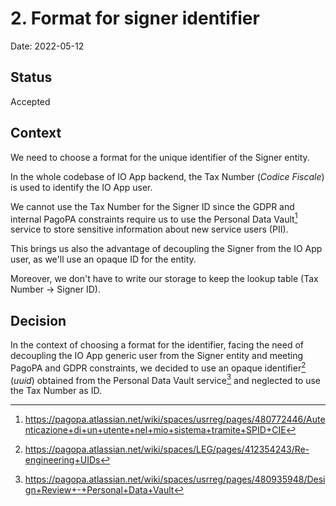 # 2. Format for signer identifier

Date: 2022-05-12

## Status

Accepted

## Context

We need to choose a format for the unique identifier of the Signer entity.

In the whole codebase of IO App backend, the Tax Number (_Codice Fiscale_) is
used to identify the IO App user.

We cannot use the Tax Number for the Signer ID since the GDPR and internal
PagoPA constraints require us to use the Personal Data Vault[^pdv] service
to store sensitive information about new service users (PII).

This brings us also the advantage of decoupling the Signer
from the IO App user, as we'll use an opaque ID for the entity.

Moreover, we don't have to write our storage to keep the lookup table
(Tax Number -> Signer ID).

## Decision

In the context of choosing a format for the identifier, facing the need of decoupling
the IO App generic user from the Signer entity and meeting PagoPA and GDPR constraints,
we decided to use an opaque identifier[^uid] (_uuid_) obtained from the Personal Data Vault
service[^pdvdr] and neglected to use the Tax Number as ID.

[^pdv]: https://pagopa.atlassian.net/wiki/spaces/usrreg/pages/480772446/Autenticazione+di+un+utente+nel+mio+sistema+tramite+SPID+CIE
[^uid]: https://pagopa.atlassian.net/wiki/spaces/LEG/pages/412354243/Re-engineering+UIDs
[^pdvdr]: https://pagopa.atlassian.net/wiki/spaces/usrreg/pages/480935948/Design+Review+-+Personal+Data+Vault
